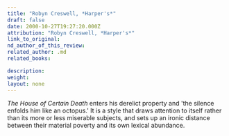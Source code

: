 ```yaml
---
title: "Robyn Creswell, *Harper's*"
draft: false
date: 2000-10-27T19:27:20.000Z
attribution: "Robyn Creswell, *Harper's*"
link_to_original:
nd_author_of_this_review:
related_author: .md
related_books:

description:
weight:
layout: none
---
```

*The House of Certain Death* enters his derelict property and 'the silence enfolds him like an octopus.' It is a style that draws attention to itself rather than its more or less miserable subjects, and sets up an ironic distance between their material poverty and its own lexical abundance.

